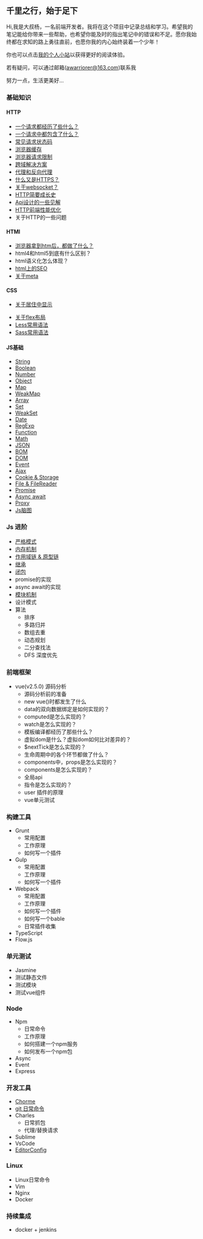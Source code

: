 ## 千里之行，始于足下
Hi,我是大叔杨，一名前端开发者。我将在这个项目中记录总结和学习。希望我的笔记能给你带来一些帮助，也希望你能及时的指出笔记中的错误和不足。愿你我始终都在求知的路上勇往直前，也愿你我的内心始终装着一个少年！

你也可以点击[我的个人小站](http://blog.uncle-yang.com/)以获得更好的阅读体验。

若有疑问，可以通过邮箱(awarriorer@163.com)联系我

努力一点，生活更美好...

### 基础知识
#### HTTP
* [一个请求都经历了些什么？](./http/request-life.md)
* [一个请求中都包含了什么？](./http/request-content.md)
* [常见请求状态码](./http/response-status-codes.md)
* [浏览器缓存](./http/browser-cache.md)
* [浏览器请求限制](./http/request-limit.md)
* [跨域解决方案](./http/cross-domain/index.md)
* [代理和反向代理](./http/about-proxy.md)
* [什么又是HTTPS？](./http/about-https.md)
* [关于websocket？](./http/webSocket.md)
* [HTTP简要成长史](./http/http-history.md)
* [Api设计的一些见解](./http/api-architecture.md)
* [HTTP前端性能优化](./http/http-optimization.md)
* 关于HTTP的一些问题

#### HTMl 
* [浏览器拿到htm后，都做了什么？](./html/browser-render.md)
* html4和html5到底有什么区别？
* html语义化怎么体现？ 
* [html上的SEO](./html/seo.md)
* [关于meta](./html/meta.md)

#### CSS
* [关于居住中显示](./style/layout-center.md)
<!-- * 关于浮动 -->
<!-- * 文字两端对齐 -->
<!-- * css三角形 -->
<!-- * css常见布局及实现 -->
<!-- * css模态框 -->
* [关于flex布局](./style/about-flex.md)
* [Less常用语法](./style/less.md)
* [Sass常用语法](./style/sass.md)

#### JS基础
<!-- * 语句
* 数据类型 -->
* [String](./js/string.md) 
* [Boolean](./js/boolean.md) 
* [Number](./js/number.md)
* [Object](./js/object.md)
* [Map](./js/map.md)
* [WeakMap](./js/weakMap.md)
* [Array](./js/array.md)
* [Set](./js/set.md)
* [WeakSet](./js/weakSet.md)
* [Date](./js/date.md)
* [RegExp](./js/regExp.md)
* [Function](./js/function.md)
* [Math](./js/math.md) 
* [JSON](./js/json.md) 
* [BOM](./js/bom.md) 
* [DOM](./js/dom.md)
* [Event](./js/event.md)
* [Ajax](./js/ajax.md)
* [Cookie & Storage](./js/cookie-storage.md)
* [File & FileReader](./js/file.md)
* [Promise](./js/promise.md)
* [Async await](./js/async-await.md)
* [Proxy](./js/proxy.md)
* [Js脑图](./js/js-mind.md)

### Js 进阶
* [严格模式](./js-advanced/use-strict.md)
* [内存机制](./js-advanced/ram.md)
* [作用域链 & 原型链](./js-advanced/scope-prototype.md)
* [继承](./js-advanced/extend.md)
* [闭包](./js-advanced/closure.md)
* promise的实现
* async await的实现
* [模块机制](./js-advanced/module.md)
* 设计模式
* 算法
    * 排序
    * 多路归并
    * 数组去重
    * 动态规划
    * 二分查找法
    * DFS 深度优先
### 前端框架
* vue(v2.5.0) 源码分析
    * 源码分析前的准备
    * new vue()时都发生了什么
    <!-- * [](./vue-analysis/vue-ready.md) -->
    <!-- * [源码分析:new vue()时都发生了什么](./vue-analysis/vue-ready.md) -->
    * data的双向数据绑定是如何实现的？
    * computed是怎么实现的？
    * watch是怎么实现的？
    * 模板编译都经历了那些什么？
    * 虚拟dom是什么？虚拟dom如何比对差异的？
    * $nextTick是怎么实现的？
    * 生命周期中的各个环节都做了什么？
    * components中，props是怎么实现的？
    * components是怎么实现的？
    * 全局api
    * 指令是怎么实现的？
    * user 插件的原理
    * vue单元测试

### 构建工具
* Grunt
    * 常用配置
    * 工作原理
    * 如何写一个插件
* Gulp
    * 常用配置
    * 工作原理
    * 如何写一个插件
* Webpack
    * 常用配置
    * 工作原理
    * 如何写一个插件
    * 如何写一个bable
    * 日常插件收集
* TypeScript
* Flow.js

### 单元测试
* Jasmine
* 测试静态文件
* 测试模块
* 测试vue组件

### Node
* Npm
    * 日常命令
    * 工作原理
    * 如何搭建一个npm服务
    * 如何发布一个npm包
* Async
* Event
* Express

### 开发工具
* [Chorme](./dev-tools/chrome.md)
* [git 日常命令](./dev-tools/git-command.md)
* Charles
    * 日常抓包
    * 代理/替换请求
* Sublime
* VsCode
* [EditorConfig](./dev-tools/editor-config.md)

### Linux
* Linux日常命令
* Vim
* Nginx
* Docker

### 持续集成
* docker + jenkins
